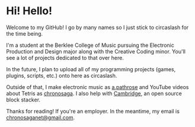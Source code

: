 # Hi! Hello!

Welcome to my GitHub! I go by many names so I just stick to circaslash for the time being.

I'm a student at the Berklee College of Music pursuing the Electronic Production and Design major along with the Creative Coding minor. You'll see a lot of projects dedicated to that over here. 

In the future, I plan to upload all of my programming projects (games, plugins, scripts, etc.) onto here as circaslash.

Outside of that, I make electronic music as [a.pathrose](https://soundcloud.com/apathrose) and YouTube videos about Tetris as [chronosaga](https://www.youtube.com/chronosaga). I also help with [Cambridge](https://github.com/cambridge-stacker/cambridge), an open source block stacker.

Thanks for reading! If you're an employer. In the meantime, my email is chronosaganet@gmail.com. 
